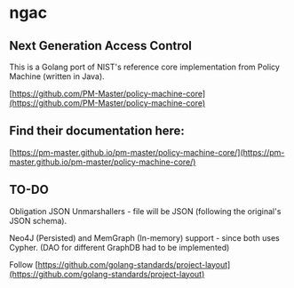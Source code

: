 # ngac

## Next Generation Access Control

This is a Golang port of NIST's reference core implementation from Policy Machine (written in Java).

[https://github.com/PM-Master/policy-machine-core](https://github.com/PM-Master/policy-machine-core)

## Find their documentation here:

[https://pm-master.github.io/pm-master/policy-machine-core/](https://pm-master.github.io/pm-master/policy-machine-core/)

## TO-DO

Obligation JSON Unmarshallers - file will be JSON (following the original's JSON schema).

Neo4J (Persisted) and MemGraph (In-memory) support - since both uses Cypher. (DAO for different GraphDB had to be implemented)

Follow [https://github.com/golang-standards/project-layout](https://github.com/golang-standards/project-layout)
